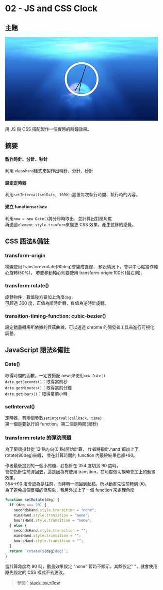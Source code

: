# 02 - JS and CSS Clock

## 主題

![](https://github.com/lopthick3/JavaScript30/blob/master/02%20-%20JS%20and%20CSS%20Clock/Clock.png)

用 JS 與 CSS 搭配製作一個實時的時鐘效果。

## 摘要

#### 製作時針、分針、秒針

利用 class`hand`樣式來製作出時針、分針、秒針

#### 設定定時器

利用`setInterval(setDate, 1000);`設置每次執行時間、執行時的內容。

#### 建立 function`setDate`

利用`now = new Date()`將分秒時取出，並計算出對應角度  
再透過`element.style.tranform`來變更 CSS 效果，產生位移的感覺。

## **CSS 語法&備註**

### **transform-origin**

橫線使用 transform:rotate(90deg)會變成直線，
預設情況下，會以中心點當作軸心旋轉(50%)，
若要移動軸心則要使用 transform-origin:100%(最右側)。

### **transform:rotate()**

旋轉物件，數值後方要加上角度`deg`，  
可超過 360 度，正值為順時針轉，負值為逆時針旋轉。

### **transition-timing-function: cubic-bezier()**

設定動畫轉場所依據的貝茲曲線，可以透過 chrome 的開發者工具來進行可視化調整。

## JavaScript 語法&備註

### Date()

取得時間的函數，一定要搭配 new 來使用`new Date()`  
`date.getSeconds()`：取得當前秒  
`date.getMinutes()`：取得當前分鐘  
`date.getHours()`：取得當前小時

### setInterval()

定時器，有兩個參數`setInterval(callback, time)`  
第一個是要執行的 function，第二個是時間(毫秒)

### transform:rotate 的彈跳問題

為了要讓指針從 12 點方向(0 點)開始計算，
作者將指針.hand 都加上了 rotate(90deg)來轉，
並在計算時間的 function 內最終結果也都+90。

作者最後提到的一個小問題，若指針在 354 度切到 90 度時，  
會使指針往前彈回去，這是因為有使用 transtion，在角度做切換時會加上的動畫效果，  
354→90 度會認為是往前，而非轉一圈回到起點，所以動畫先往前轉到 90。  
為了避免這個反彈的怪現象，我另外加上了一個 function 來處理角度

```javascript
function setRotate(deg) {
  if (deg === 90) {
    secondsHand.style.transition = "none";
    minsHand.style.transition = "none";
    hoursHand.style.transition = "none";
  } else {
    secondsHand.style.transition = "";
    minsHand.style.transition = "";
    hoursHand.style.transition = "";
  }
  return `rotate(${deg}deg)`;
}
```

當計算角度為 90 時，動畫效果設定 "none" 暫時不顯示，其餘設定" "，就會使用原先設定的 CSS 樣式不去更改。

> 參閱：[stack-overflow](https://stackoverflow.com/questions/11131875/what-is-the-cleanest-way-to-disable-css-transition-effects-temporarily/16575811)
